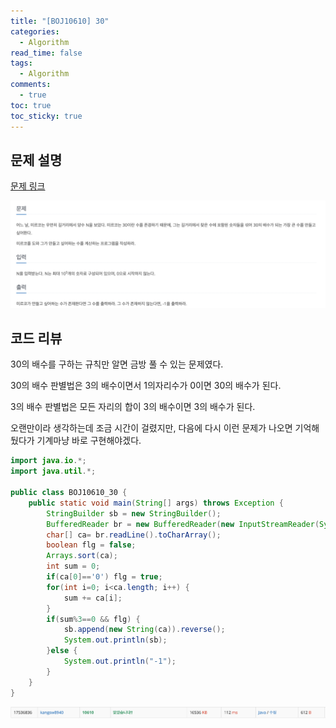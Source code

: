 ```yaml
---
title: "[BOJ10610] 30"
categories:
  - Algorithm
read_time: false
tags:
  - Algorithm
comments:
  - true
toc: true
toc_sticky: true
---
```

## 문제 설명
[문제 링크](https://www.acmicpc.net/problem/10610)

![](/assets/img/Algorithm/20200209_1.png)

## 코드 리뷰
30의 배수를 구하는 규칙만 알면 금방 풀 수 있는 문제였다.

30의 배수 판별법은 3의 배수이면서 1의자리수가 0이면 30의 배수가 된다.

3의 배수 판별법은 모든 자리의 합이 3의 배수이면 3의 배수가 된다.

오랜만이라 생각하는데 조금 시간이 걸렸지만, 다음에 다시 이런 문제가 나오면 기억해뒀다가 기계마냥 바로 구현해야겠다.

```java
import java.io.*;
import java.util.*;

public class BOJ10610_30 {
	public static void main(String[] args) throws Exception {
		StringBuilder sb = new StringBuilder();
		BufferedReader br = new BufferedReader(new InputStreamReader(System.in));
		char[] ca= br.readLine().toCharArray();
		boolean flg = false;
		Arrays.sort(ca);
		int sum = 0;
		if(ca[0]=='0') flg = true;
		for(int i=0; i<ca.length; i++) {
			sum += ca[i];
		}
		if(sum%3==0 && flg) {
			sb.append(new String(ca)).reverse();
			System.out.println(sb);
		}else {
			System.out.println("-1");
		}
	}
}
```

![](/assets/img/Algorithm/20200209_2.png)